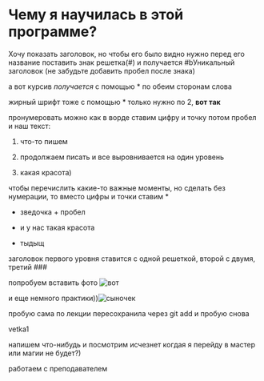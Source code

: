 # Чему я научилась в этой программе?

Хочу показать заголовок, но чтобы его было видно нужно перед его название поставить знак решетка(#) и получается #bУникальный заголовок (не забудьте добавить пробел после знака)

а вот курсив *получается* с помощью * по обеим сторонам слова

жирный шрифт тоже с помощью * только нужно по 2, **вот так**

пронумеровать можно как в ворде ставим цифру и точку потом пробел и наш текст:

1. что-то пишем

2. продолжаем писать и все выровнивается на один уровень

3. какая красота)

чтобы перечислить какие-то важные моменты, но сделать без нумерации, то вместо цифры и точки ставим *

* зведочка + пробел 

* и у нас такая красота

* тыдыщ

заголовок первого уровня ставится с одной решеткой, второй с двумя, третий ###

попробуем вставить фото ![вот](vot.jpg)

и еще немного практики))![сыночек](foto.jpg)



пробую сама по лекции
пересохранила через git add
и пробую снова

vetka1

напишем что-нибудь и посмотрим исчезнет когдая я перейду в мастер или магии не будет?)

работаем с преподавателем
